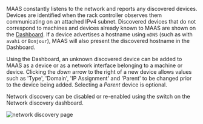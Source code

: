 MAAS constantly listens to the network and reports any discovered devices. Devices are identified when the rack controller observes them communicating on an attached IPv4 subnet. Discovered devices that do not correspond to machines and devices already known to MAAS are shown on the [Dashboard](installconfig-webui.md#heading--maas-dashboard). If a device advertises a hostname using `mDNS` (such as with `avahi` or `Bonjour`), MAAS will also present the discovered hostname in the Dashboard.

Using the Dashboard, an unknown discovered device can be added to MAAS as a device or as a network interface belonging to a machine or device. Clicking the *down* arrow to the right of a new device allows values such as 'Type', 'Domain', 'IP Assignment' and 'Parent' to be changed prior to the device being added. Selecting a *Parent* device is optional.

Network discovery can be disabled or re-enabled using the switch on the Network discovery dashboard.

![network discovery page](../media/installconfig-networking__2.4_discovery.png)

<!-- LINKS -->

